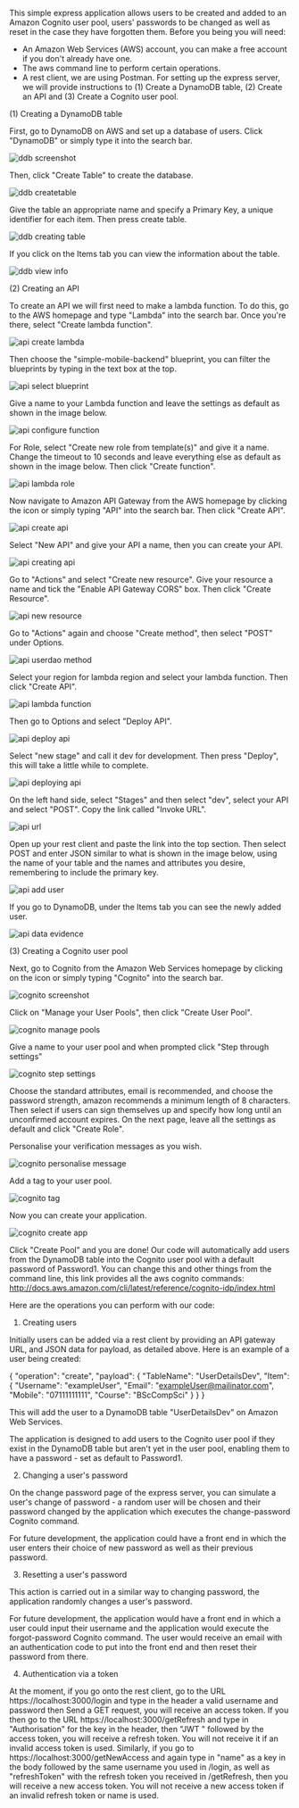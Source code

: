This simple express application allows users to be created and added to an Amazon Cognito user pool, users' passwords to be changed as well as reset in the case they have forgotten them.
Before you being you will need:
- An Amazon Web Services (AWS) account, you can make a free account if you don't already have one.
- The aws command line to perform certain operations.
- A rest client, we are using Postman.
For setting up the express server, we will provide instructions to (1) Create a DynamoDB table, (2) Create an API and (3) Create a Cognito user pool.

(1) Creating a DynamoDB table

First, go to DynamoDB on AWS and set up a database of users. Click "DynamoDB" or simply type it into the search bar.

![ddb screenshot](https://user-images.githubusercontent.com/9966869/28771845-33c5acec-75dc-11e7-8aab-2567c49b9283.png)

Then, click "Create Table" to create the database.

![ddb createtable](https://user-images.githubusercontent.com/9966869/28771941-84e283ca-75dc-11e7-9fce-4abd016d12ab.png)

Give the table an appropriate name and specify a Primary Key, a unique identifier for each item. Then press create table.

![ddb creating table](https://user-images.githubusercontent.com/9966869/28782956-b6900512-7606-11e7-9428-0dfb3c9165f5.png)

If you click on the Items tab you can view the information about the table.

![ddb view info](https://user-images.githubusercontent.com/9966869/28784863-8bd7ff2c-760c-11e7-9cbd-63ae7137e190.png)

(2) Creating an API

To create an API we will first need to make a lambda function. To do this, go to the AWS homepage and type "Lambda" into the search bar.
Once you're there, select "Create lambda function".

![api create lambda](https://user-images.githubusercontent.com/9966869/28820677-6d7cf084-76aa-11e7-9bca-19e723e129fc.png)

Then choose the "simple-mobile-backend" blueprint, you can filter the blueprints by typing in the text box at the top.

![api select blueprint](https://user-images.githubusercontent.com/9966869/28819884-7ff07928-76a7-11e7-859f-c764bf22dc38.png)

Give a name to your Lambda function and leave the settings as default as shown in the image below.

![api configure function](https://user-images.githubusercontent.com/9966869/28820164-9743fd24-76a8-11e7-8d7f-08de2288392d.png)

For Role, select "Create new role from template(s)" and give it a name. Change the timeout to 10 seconds and leave everything else as default as shown in the image below. Then click "Create function".

![api lambda role](https://user-images.githubusercontent.com/9966869/28820496-c4fce1f8-76a9-11e7-9dc9-69f432a24f4f.png)

Now navigate to Amazon API Gateway from the AWS homepage by clicking the icon or simply typing "API" into the search bar.
Then click "Create API".

![api create api](https://user-images.githubusercontent.com/9966869/28819050-d8a5a65e-76a4-11e7-8ee2-1f72099ba8f2.png)

Select "New API" and give your API a name, then you can create your API.

![api creating api](https://user-images.githubusercontent.com/9966869/28819339-d78e6f02-76a5-11e7-8c88-e1cde5258ec1.png)

Go to "Actions" and select "Create new resource". Give your resource a name and tick the "Enable API Gateway CORS" box. Then click "Create Resource".

![api new resource](https://user-images.githubusercontent.com/9966869/28819504-60279e92-76a6-11e7-811f-e971c0a29944.png)

Go to "Actions" again and choose "Create method", then select "POST" under Options.

![api userdao method](https://user-images.githubusercontent.com/9966869/28819656-d6cd9e66-76a6-11e7-9bfb-a1c9a3e1a0aa.png)

Select your region for lambda region and select your lambda function. Then click "Create API".

![api lambda function](https://user-images.githubusercontent.com/9966869/28820734-a70de678-76aa-11e7-8922-7d5ae8953abb.png)

Then go to Options and select "Deploy API".

![api deploy api](https://user-images.githubusercontent.com/9966869/28820834-05348f2c-76ab-11e7-958e-8c6999095117.png)

Select "new stage" and call it dev for development. Then press "Deploy", this will take a little while to complete.

![api deploying api](https://user-images.githubusercontent.com/9966869/28820857-1b06c0b8-76ab-11e7-9ba5-e792762d6222.png)

On the left hand side, select "Stages" and then select "dev", select your API and select "POST". Copy the link called "Invoke URL".

![api url](https://user-images.githubusercontent.com/9966869/28821468-725f925c-76ad-11e7-917e-329786ed4da4.png)

Open up your rest client and paste the link into the top section.
Then select POST and enter JSON similar to what is shown in the image below, using the name of your table and the names and attributes you desire, remembering to include the primary key.

![api add user](https://user-images.githubusercontent.com/9966869/28822843-c655ae46-76b2-11e7-9e07-d22475da4fcb.png)

If you go to DynamoDB, under the Items tab you can see the newly added user.

![api data evidence](https://user-images.githubusercontent.com/9966869/28823049-a9241e92-76b3-11e7-9344-eeef03b87cee.png)

(3) Creating a Cognito user pool

Next, go to Cognito from the Amazon Web Services homepage by clicking on the icon or simply typing "Cognito" into the search bar.

![cognito screenshot](https://user-images.githubusercontent.com/9966869/28772512-5cdbb66a-75de-11e7-94c8-77adb260aba9.png)

Click on "Manage your User Pools", then click "Create User Pool".

![cognito manage pools](https://user-images.githubusercontent.com/9966869/28772654-aeb3407a-75de-11e7-9832-41cf996ab8da.png)

Give a name to your user pool and when prompted click "Step through settings"

![cognito step settings](https://user-images.githubusercontent.com/9966869/28772796-2b3da2c0-75df-11e7-8691-c0be800b74d5.png)

Choose the standard attributes, email is recommended, and choose the password strength, amazon recommends a minimum length of 8 characters.
Then select if users can sign themselves up and specify how long until an unconfirmed account expires.
On the next page, leave all the settings as default and click "Create Role".

Personalise your verification messages as you wish.

![cognito personalise message](https://user-images.githubusercontent.com/9966869/28774920-721eee30-75e7-11e7-8ff1-ab8ff3e2302d.png)

Add a tag to your user pool.

![cognito tag](https://user-images.githubusercontent.com/9966869/28775172-82b225d6-75e8-11e7-8249-5e5921763bbc.png)

Now you can create your application.

![cognito create app](https://user-images.githubusercontent.com/9966869/28775306-1fe7437c-75e9-11e7-96ec-e0282ddc1469.png)

Click "Create Pool" and you are done!
Our code will automatically add users from the DynamoDB table into the Cognito user pool with a default password of Password1.
You can change this and other things from the command line, this link provides all the aws cognito commands: http://docs.aws.amazon.com/cli/latest/reference/cognito-idp/index.html

Here are the operations you can perform with our code:

1. Creating users

Initially users can be added via a rest client by providing an API gateway URL, and JSON data for payload, as detailed above.
Here is an example of a user being created:

{
  "operation": "create",
  "payload": {
      "TableName": "UserDetailsDev",
      "Item": {
          "Username": "exampleUser",
          "Email": "exampleUser@mailinator.com",
          "Mobile": "07111111111",
          "Course": "BScCompSci"
      }
  }
}

This will add the user to a DynamoDB table "UserDetailsDev" on Amazon Web Services.

The application is designed to add users to the Cognito user pool if they exist in the DynamoDB table but aren't yet in the user pool, enabling them to have a password - set as default to Password1.

2. Changing a user's password

On the change password page of the express server, you can simulate a user's change of password - a random user will be chosen and their password changed by the application which executes the change-password Cognito command.

For future development, the application could have a front end in which the user enters their choice of new password as well as their previous password.

3. Resetting a user's password

This action is carried out in a similar way to changing password, the application randomly changes a user's password.

For future development, the application would have a front end in which a user could input their username and the application would execute the forgot-password Cognito command.
The user would receive an email with an authentication code to put into the front end and then reset their password from there.

4. Authentication via a token

At the moment, if you go onto the rest client, go to the URL https://localhost:3000/login and type in the header a valid username and password then Send a GET request, you will receive an access token.
If you then go to the URL https://localhost:3000/getRefresh and type in "Authorisation" for the key in the header, then "JWT " followed by the access token, you will receive a refresh token.
You will not receive it if an invalid access token is used.
Similarly, if you go to https://localhost:3000/getNewAccess and again type in "name" as a key in the body followed by the same username you used in /login, as well as "refreshToken" with the refresh token you received in /getRefresh, then you will receive a new access token.
You will not receive a new access token if an invalid refresh token or name is used.
